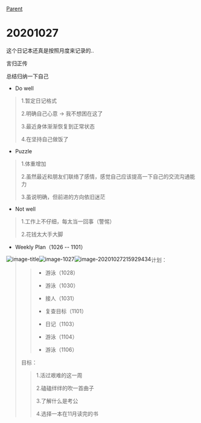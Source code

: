 [Parent](../NikkiList.md)

# 20201027

这个日记本还真是按照月度来记录的..

言归正传

总结归纳一下自己

* Do well

>1.暂定日记格式
>
>2.明确自己心意 -> 我不想困在这了
>
>3.最近身体渐渐恢复到正常状态
>
>4.在坚持自己做饭了

* Puzzle

> 1.体重增加
>
> 2.虽然最近和朋友们联络了感情，感觉自己应该提高一下自己的交流沟通能力
>
> 3.虽说明确，但前进的方向依旧迷茫

* Not well

> 1.工作上不仔细，每太当一回事（警惕）
>
> 2.花钱太大手大脚

* Weekly Plan（1026 -- 1101）

<img src="https://github.com/hxylol/HgxynWiki/Picture/title.png" alt="image-title" style="float:left;" />

<img src="https://github.com/hxylol/HgxynWiki/Picture/1027.png" alt="image-1027" style="float:left;" />

<img src="https://github.com/hxylol/HgxynWiki/Picture/1102.png" alt="image-20201027215929434" style="float:left;" />

> 计划：
>
> > * 游泳（1028）
> >
> > * 游泳（1030）
> >
> > * 接人（1031）
> >
> > * 复查目标（1101）
> >
> > * 日记（1103）
> >
> > * 游泳（1104）
> >
> > * 游泳（1106）
>
> 目标：
>
> > 1.活过艰难的这一周
> >
> > 2.磕磕绊绊的吹一首曲子
> >
> > 3.了解什么是考公
> >
> > 4.选择一本在11月读完的书

